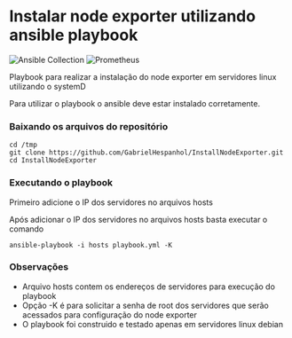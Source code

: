 # Instalar node exporter utilizando ansible playbook


<img alt="Ansible Collection" src="https://img.shields.io/badge/Ansible-Ansible%20Playbook-blue"> <img alt="Prometheus" src="https://img.shields.io/badge/Prometheus-Node%20Exporter-orange">

Playbook para realizar a instalação do node exporter em servidores linux utilizando o systemD

Para utilizar o playbook o ansible deve estar instalado corretamente.

### Baixando os arquivos do repositório

```
cd /tmp
git clone https://github.com/GabrielHespanhol/InstallNodeExporter.git
cd InstallNodeExporter
```

### Executando o playbook

Primeiro adicione o IP dos servidores no arquivos hosts

Após adicionar o IP dos servidores no arquivos hosts basta executar o comando
```
ansible-playbook -i hosts playbook.yml -K
```

### Observações

* Arquivo hosts contem os endereços de servidores para execução do playbook
* Opção -K é para solicitar a senha de root dos servidores que serão acessados para configuração do node exporter
* O playbook foi construido e testado apenas em servidores linux debian
